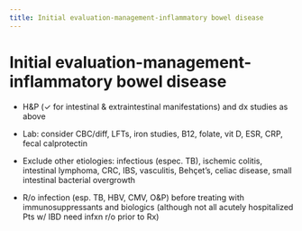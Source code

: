 ```yaml
---
title: Initial evaluation-management-inflammatory bowel disease
---
```

# Initial evaluation-management-inflammatory bowel disease

* H&P (✓ for intestinal & extraintestinal manifestations) and dx studies as above

* Lab: consider CBC/diff, LFTs, iron studies, B12, folate, vit D, ESR, CRP, fecal calprotectin

* Exclude other etiologies: infectious (espec. TB), ischemic colitis, intestinal lymphoma, CRC, IBS, vasculitis, Behçet’s, celiac disease, small intestinal bacterial overgrowth

* R/o infection (esp. TB, HBV, CMV, O&P) before treating with immunosuppressants and biologics (although not all acutely hospitalized Pts w/ IBD need infxn r/o prior to Rx)
